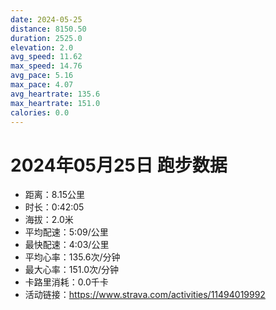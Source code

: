 ```yaml
---
date: 2024-05-25
distance: 8150.50
duration: 2525.0
elevation: 2.0
avg_speed: 11.62
max_speed: 14.76
avg_pace: 5.16
max_pace: 4.07
avg_heartrate: 135.6
max_heartrate: 151.0
calories: 0.0
---
```


# 2024年05月25日 跑步数据

- 距离：8.15公里
- 时长：0:42:05
- 海拔：2.0米
- 平均配速：5:09/公里
- 最快配速：4:03/公里
- 平均心率：135.6次/分钟
- 最大心率：151.0次/分钟
- 卡路里消耗：0.0千卡
- 活动链接：https://www.strava.com/activities/11494019992
